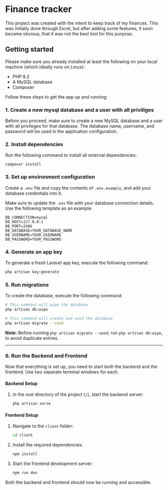 # Finance tracker

This project was created with the intent to keep track of my finances. This was initially done through Excel, but
after adding some features, it soon became obvious, that it was not the best tool for this purpose.

## Getting started

Please make sure you already installed at least the following on your local machine (which ideally runs on Linux):

- PHP 8.2
- A MySQL database
- Composer

Follow these steps to get the app up and running:

### 1. Create a new mysql database and a user with all priviliges 

Before you proceed, make sure to create a new MySQL database and a user with all privileges for that database. The database name, username, and password will be used in the application configuration.

### 2. Install dependencies
Run the following command to install all external dependencies:

```
composer install
```

### 3. Set up environment configuration
Create a `.env` file and copy the contents of `.env.example`, and add your database credentials into it.

Make sure to update the `.env` file with your database connection details. Use the following template as an example:

```env
DB_CONNECTION=mysql
DB_HOST=127.0.0.1
DB_PORT=3306
DB_DATABASE=YOUR_DATABASE_NAME
DB_USERNAME=YOUR_USERNAME
DB_PASSWORD=YOUR_PASSWORD
```

### 4. Generate an app key
To generate a fresh Laravel app key, execute the following command:

```bash
php artisan key:generate
```

### 5. Run migrations
To create the database, execute the following command:

```bash
# This command will wipe the database
php artisan db:wipe

# This command will create and seed the database
php artisan migrate --seed
```

**Note:** Before running `php artisan migrate --seed`, run `php artisan db:wipe`, to avoid duplicate entries.

---
### 6. Run the Backend and Frontend

Now that everything is set up, you need to start both the backend and the frontend. Use two separate terminal windows for each.

#### **Backend Setup**

1. In the root directory of the project (`/`), start the backend server:

   ```bash
   php artisan serve
   ```

#### **Frontend Setup**

1. Navigate to the `client` folder:

   ```bash
   cd client
   ```

2. Install the required dependencies:

   ```bash
   npm install
   ```

3. Start the frontend development server:

   ```bash
   npm run dev
   ```

Both the backend and frontend should now be running and accessible.
